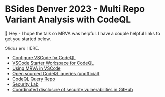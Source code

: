 # BSides Denver 2023 - Multi Repo Variant Analysis with CodeQL
👋 Hey - I hope the talk on MRVA was helpful.  I have a couple helpful links to get you started below.

Slides are HERE.

* [Configure VSCode for CodeQL](https://codeql.github.com/docs/codeql-for-visual-studio-code/setting-up-codeql-in-visual-studio-code/)
* [VSCode Starter Workspace for CodeQL](https://github.com/github/vscode-codeql-starter)
* [Using MRVA in VSCode](https://codeql.github.com/docs/codeql-for-visual-studio-code/running-codeql-queries-at-scale-with-mrva/)
* [Open sourced CodeQL queries (unofficial)](https://github.com/advanced-security/codeql-queries)
* [CodeQL Query Repo](https://github.com/github/codeql)
* [Security Lab](https://securitylab.github.com/)
* [Coordinated disclosure of security vulnerabilities in GitHub](https://docs.github.com/en/code-security/security-advisories/guidance-on-reporting-and-writing-information-about-vulnerabilities/about-coordinated-disclosure-of-security-vulnerabilities)
